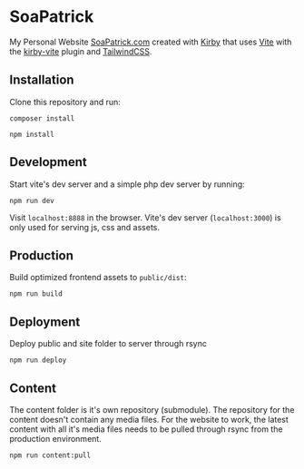 # SoaPatrick

My Personal Website [SoaPatrick.com](https://www.soapatrick.com/) created with [Kirby](https://getkirby.com/) that uses [Vite](https://vitejs.dev/) with the [kirby-vite](https://github.com/arnoson/kirby-vite) plugin and [TailwindCSS](https://tailwindcss.com/).

## Installation

Clone this repository and run:

```
composer install
```

```
npm install
```

## Development

Start vite's dev server and a simple php dev server by running:

```
npm run dev
```

Visit `localhost:8888` in the browser. Vite's dev server (`localhost:3000`) is only used for serving js, css and assets.

## Production

Build optimized frontend assets to `public/dist`:

```
npm run build
```

## Deployment

Deploy public and site folder to server through rsync

```
npm run deploy
```

## Content

The content folder is it's own repository (submodule). The repository for the content doesn't contain any media files. For the website to work, the latest content with all it's media files needs to be pulled through rsync from the production environment.

```
npm run content:pull
```

